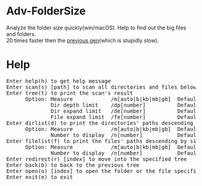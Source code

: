 # Adv-FolderSize
 Analyze the folder size quickly(win/macOS). Help to find out the big files and folders.  
 20 times faster then the [previous gen](https://github.com/MisakiBear/Folder-Size)(which is stupidly slow).  
   
# Help
<pre>
Enter help(h) to get help message  
Enter scan(s) [path] to scan all directories and files below the path specified  
Enter tree(t) to print the scan's result  
      Option: Measure            /m[auto|b|kb|mb|gb]  Default is auto  
              Dir depth limit    /dp[number]          Default is 2  
              Dir expand limit   /de[number]          Default is 3  
              File expand limit  /fe[number]          Default is 3  
Enter dirlist(d) to print the directories' paths descending by size  
      Option: Measure            /m[auto|b|kb|mb|gb]  Default is auto  
              Number to display  /n[number]           Default is 10  
Enter filelist(f) to print the files' paths descending by size  
      Option: Measure            /m[auto|b|kb|mb|gb]  Default is auto  
              Number to display  /n[number]           Default is 10  
Enter redirect(r) [index] to move into the specified tree  
Enter back(b) to back to the previous tree  
Enter open(o) [index] to open the folder or the file specified  
Enter exit(e) to exit  
</pre>
